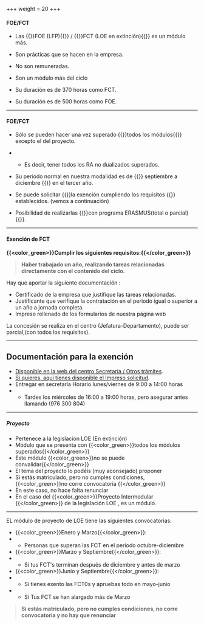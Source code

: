 +++
weight = 20
+++


<section>

#### FOE/FCT
* <p class="fragment fade-up">Las {{<color_green>}}FOE (LFP){{</color_green>}} /  {{<color_green>}}FCT (LOE en extinción){{</color_green>}} es un módulo más.</p>
* <p class="fragment fade-up">Son prácticas que se hacen en la empresa.</p>
* <p class="fragment fade-up">No son remuneradas.</p>
* <p class="fragment fade-up">Son un módulo más del ciclo</p>
* <p class="fragment fade-up">Su duración es de 370 horas como FCT.</p>
* <p class="fragment fade-up">Su duración es de 500 horas como FOE.</p>


----
#### FOE/FCT
* <p class="fragment fade-up">Sólo se pueden hacer una vez superado {{<color_green>}}todos los módulos{{</color_green>}} excepto el del proyecto.</p>
* *   <p class="fragment fade-up">Es decir, tener todos los RA no dualizados superados.</p>
* <p class="fragment fade-up">Su periodo normal en nuestra modalidad es de {{<color_green>}} septiembre a diciembre  {{</color_green>}} en el tercer año.</p>
* <p class="fragment fade-up">Se puede solicitar  {{<color_green>}}la exención cumpliendo los requisitos {{</color_green>}} establecidos. (vemos a continuación)</p>
* <p class="fragment fade-up">Posibilidad de realizarlas  {{<color_green>}}con programa ERASMUS(total o parcial) {{</color_green>}}.</p>

---
#### Exención de FCT
**{{<color_green>}}Cumplir los siguientes requisitos:{{</color_green>}}**
>**Haber trabajado un año, realizando tareas relacionadas directamente con el contenido del ciclo.**


Hay que aportar la siguiente documentación :
* Certificado de la empresa que justifique las tareas relacionadas.
* Justificante que verifique la contratación en el periodo igual o superior a un año a jornada completa.     
* Impreso rellenado de los formularios de nuestra página web 

La concesión se realiza en el centro (Jefatura-Departamento), puede ser parcial,(con todos los requisitos).

---
## Documentación para la exención
* [Disponible en la web del centro Secretaría / Otros trámites](https://cpilosenlaces.com/secretaria/tramites/).
* [Si quieres, aquí tienes disponible  el Impreso solicitud](https://cpilosenlaces.com/wp-content/uploads/2023/04/F_P0604-Solicitud-exencion-modulo-FCT.doc).
* Entregar en secretaría Horario lunes/viernes de 9:00 a 14:00 horas 
* * Tardes los miércoles de 16:00 a 19:00 horas, pero asegurar antes llamando (976 300 804)
</section>

---

<section>

##### Proyecto 
* Pertenece a la legislación LOE (En extinción)
* Módulo que se presenta con {{<color_green>}}todos los módulos superados{{</color_green>}}    
* Este módulo {{<color_green>}}no se puede convalidar{{</color_green>}}   
* El tema del proyecto lo podéis (muy aconsejado) proponer    
* Si estás matriculado, pero no cumples condiciones, {{<color_green>}}no corre convocatoria    {{</color_green>}}
* En este caso, no hace falta renunciar
* En el caso del {{<color_green>}}Proyecto Intermodular {{</color_green>}} de la legislación LOE , es un módulo.
---

EL módulo de proyecto de LOE tiene las siguientes convocatorias:
* {{<color_green>}}Enero y Marzo{{</color_green>}}:
* * Personas que superan las FCT en el periodo octubre-diciembre
* {{<color_green>}}Marzo y Septiembre{{</color_green>}}:
* * Si tus FCT's terminan después de diciembre y antes de marzo
* {{<color_green>}}Junio y Septiembre{{</color_green>}}:
* * Si tienes exento las FCT0s y apruebas todo en mayo-junio
* * Si Tus FCT se han alargado más de Marzo
 > **Si estás matriculado, pero no cumples condiciones, no corre convocatoria y no hay que renunciar**

</section>

